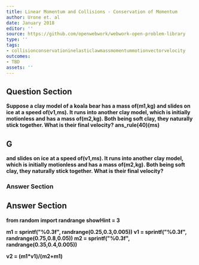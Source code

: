 ```yaml
---
title: Linear Momentum and Collisions - Conservation of Momentum
author: Urone et. al
date: January 2018
editor: ''
source: https://github.com/openwebwork/webwork-open-problem-library
type: ''
tags:
- collisionconservationinelasticlawmassmomentummotionvectorvelocity
outcomes:
- TBD
assets: ''
---
```


## Question Section 

<b>
Suppose a clay model of a koala bear has a mass of(m1,kg) and slides on ice at a speed of(v1,ms). It runs into another clay model, which is initially motionless and has a mass of(m2,kg). Both being soft clay, they naturally stick together. What is their final velocity?
ans_rule(40)(ms)

## G
and slides on ice at a speed of(v1,ms). It runs into another clay model, which is initially motionless and has a mass of(m2,kg). Both being soft clay, they naturally stick together. What is their final velocity?
### Answer Section


## Answer Section

from random import randrange
showHint = 3

m1 = sprintf("%0.3f", randrange(0.25,0.3,0.005))
v1 = sprintf("%0.3f", randrange(0.75,0.8,0.05))
m2 = sprintf("%0.3f", randrange(0.35,0.4,0.005))

v2 = (m1*v1)/(m2+m1)